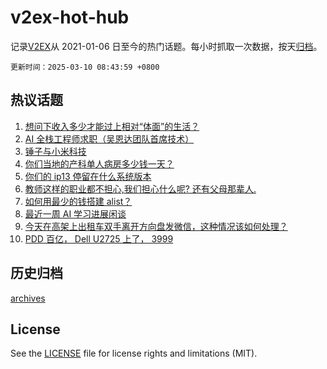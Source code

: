 # v2ex-hot-hub

 记录[V2EX](https://www.v2ex.com/)从 2021-01-06 日至今的热门话题。每小时抓取一次数据，按天[归档](archives)。

`更新时间：2025-03-10 08:43:59 +0800`

## 热议话题

1. [想问下收入多少才能过上相对“体面”的生活？](https://www.v2ex.com/t/1117053)
1. [AI 全栈工程师求职（吴恩达团队首席技术）](https://www.v2ex.com/t/1116989)
1. [锤子与小米科技](https://www.v2ex.com/t/1117016)
1. [你们当地的产科单人病房多少钱一天？](https://www.v2ex.com/t/1117020)
1. [你们的 ip13 停留在什么系统版本](https://www.v2ex.com/t/1117002)
1. [教师这样的职业都不担心,我们担心什么呢? 还有父母那辈人.](https://www.v2ex.com/t/1117063)
1. [如何用最少的钱搭建 alist？](https://www.v2ex.com/t/1117046)
1. [最近一周 AI 学习进展闲谈](https://www.v2ex.com/t/1116999)
1. [今天在高架上出租车双手离开方向盘发微信，这种情况该如何处理？](https://www.v2ex.com/t/1117026)
1. [PDD 百亿， Dell U2725 上了， 3999](https://www.v2ex.com/t/1117052)

## 历史归档

[archives](archives)

## License

See the [LICENSE](LICENSE) file for license rights and limitations (MIT).
